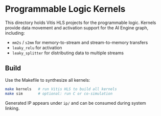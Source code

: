 # Programmable Logic Kernels

This directory holds Vitis HLS projects for the programmable logic. Kernels provide data movement and activation support for the AI Engine graph, including:

- `mm2s` / `s2mm` for memory-to-stream and stream-to-memory transfers
- `leaky_relu` for activation
- `leaky_splitter` for distributing data to multiple streams

## Build

Use the Makefile to synthesize all kernels:

```bash
make kernels   # run Vitis HLS to build all kernels
make sim       # optional: run C or co-simulation
```

Generated IP appears under `ip/` and can be consumed during system linking.
